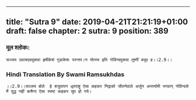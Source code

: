 
---
title: "Sutra 9"
date: 2019-04-21T21:21:19+01:00
draft: false
chapter: 2
sutra: 9
position: 389
---
### मूल श्लोकः:
```
सञ्जय उवाचएवमुक्त्वा हृषीकेशं गुडाकेशः परन्तप।न योत्स्य इति गोविन्दमुक्त्वा तूष्णीं बभूव ह।।2.9।।

```

### Hindi Translation By Swami Ramsukhdas
```
।।2.9।।सञ्जय बोले  हे शत्रुतापन धृतराष्ट्र ऐसा कहकर निद्राको जीतनेवाले अर्जुन अन्तर्यामी भगवान् गोविन्दसे  मैं युद्ध नहीं करूँगा ऐसा स्पष्ट कहकर चुप हो गये।

```

